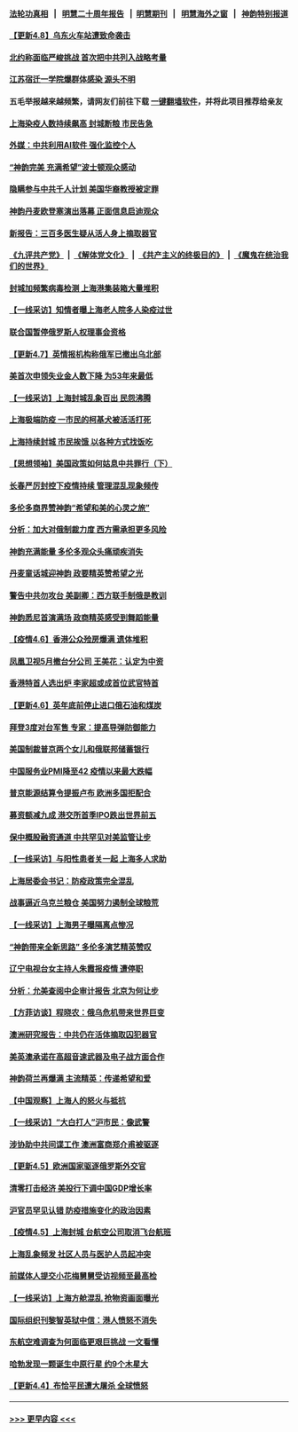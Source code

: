 #### [法轮功真相](https://github.com/gfw-breaker/truth/blob/master/README.md?t=0) &nbsp;&nbsp;|&nbsp;&nbsp; [明慧二十周年报告](https://github.com/gfw-breaker/mh-reports/blob/master/README.md?t=0) &nbsp;&nbsp;|&nbsp;&nbsp;[明慧期刊](https://github.com/gfw-breaker/mh-qikan) &nbsp;&nbsp;|&nbsp;&nbsp; [明慧海外之窗](https://github.com/gfw-breaker/mh-news/blob/master/README.md?t=0) &nbsp;&nbsp;|&nbsp;&nbsp; [神韵特别报道](https://github.com/gfw-breaker/mh-news/blob/master/shenyun.md?t=0)
#### [【更新4.8】乌东火车站遭致命袭击](../pages/nf4514/n13704550.md?t=04082351) 
#### [北约称面临严峻挑战 首次把中共列入战略考量](../pages/nf4514/n13704477.md?t=04082351) 
#### [江苏宿迁一学院爆群体感染 源头不明](../pages/nf4514/n13704216.md?t=04082351) 
#### 五毛举报越来越频繁，请网友们前往下载 [一键翻墙软件](https://github.com/gfw-breaker/ssr-accounts)，并将此项目推荐给亲友
#### [上海染疫人数持续飙高 封城断粮 市民告急](../pages/nf4514/n13703631.md?t=04082351) 
#### [外媒：中共利用AI软件 强化监控个人](../pages/nf4514/n13703576.md?t=04082351) 
#### [“神韵完美 充满希望”波士顿观众感动](../pages/nf4514/n13703405.md?t=04082351) 
#### [隐瞒参与中共千人计划 美国华裔教授被定罪](../pages/nf4514/n13703103.md?t=04082351) 
#### [神韵丹麦欧登塞演出落幕 正面信息启迪观众](../pages/nf4514/n13703149.md?t=04082351) 
#### [新报告：三百多医生疑从活人身上摘取器官](../pages/nf4514/n13703044.md?t=04082351) 
#### [《九评共产党》](https://github.com/begood0513/9ping.md/blob/master/README.md) &nbsp;|&nbsp; [《解体党文化》](../../../../jtdwh.md/blob/master/README.md)  &nbsp;|&nbsp; [《共产主义的终极目的》](../../../../gczydzjmd.md/blob/master/README.md) &nbsp;|&nbsp; [《魔鬼在统治我们的世界》](../../../../mgztzwmdsj.md/blob/master/README.md) 
#### [封城加频繁病毒检测 上海港集装箱大量堆积](../pages/nf4514/n13702521.md?t=04082351) 
#### [【一线采访】知情者曝上海老人院多人染疫过世](../pages/nf4514/n13702829.md?t=04082351) 
#### [联合国暂停俄罗斯人权理事会资格](../pages/nf4514/n13702679.md?t=04082351) 
#### [【更新4.7】英情报机构称俄军已撤出乌北部](../pages/nf4514/n13702032.md?t=04082351) 
#### [美首次申领失业金人数下降 为53年来最低](../pages/nf4514/n13702514.md?t=04082351) 
#### [【一线采访】上海封城乱象百出 民怨沸腾](../pages/nf4514/n13701679.md?t=04082351) 
#### [上海极端防疫 一市民的柯基犬被活活打死](../pages/nf4514/n13701878.md?t=04082351) 
#### [上海持续封城 市民挨饿 以各种方式找饭吃](../pages/nf4514/n13700493.md?t=04082351) 
#### [【思想领袖】美国政策如何姑息中共罪行（下）](../pages/nf4514/n13681370.md?t=04082351) 
#### [长春严厉封控下疫情持续 管理混乱现象频传](../pages/nf4514/n13701095.md?t=04082351) 
#### [多伦多商界赞神韵“希望和美的心灵之旅”](../pages/nf4514/n13701034.md?t=04082351) 
#### [分析：加大对俄制裁力度 西方需承担更多风险](../pages/nf4514/n13701164.md?t=04082351) 
#### [神韵充满能量 多伦多观众头痛顽疾消失](../pages/nf4514/n13700999.md?t=04082351) 
#### [丹麦童话城迎神韵 政要精英赞希望之光](../pages/nf4514/n13700869.md?t=04082351) 
#### [警告中共勿攻台 美副卿：西方联手制俄是教训](../pages/nf4514/n13700434.md?t=04082351) 
#### [神韵悉尼首演满场 政商精英感受到舞蹈能量](../pages/nf4514/n13700392.md?t=04082351) 
#### [【疫情4.6】香港公众殓房爆满 遗体堆积](../pages/nf4514/n13698701.md?t=04082351) 
#### [凤凰卫视5月撤台分公司 王美花：认定为中资](../pages/nf4514/n13699794.md?t=04082351) 
#### [香港特首人选出炉 李家超或成首位武官特首](../pages/nf4514/n13700296.md?t=04082351) 
#### [【更新4.6】英年底前停止进口俄石油和煤炭](../pages/nf4514/n13699534.md?t=04082351) 
#### [拜登3度对台军售 专家：提高导弹防御能力](../pages/nf4514/n13699837.md?t=04082351) 
#### [美国制裁普京两个女儿和俄联邦储蓄银行](../pages/nf4514/n13700138.md?t=04082351) 
#### [中国服务业PMI降至42 疫情以来最大跌幅](../pages/nf4514/n13699890.md?t=04082351) 
#### [普京能源结算令提振卢布 欧洲多国拒配合](../pages/nf4514/n13700046.md?t=04082351) 
#### [募资额减九成 港交所首季IPO跌出世界前五](../pages/nf4514/n13699964.md?t=04082351) 
#### [保中概股融资通道 中共罕见对美监管让步](../pages/nf4514/n13698457.md?t=04082351) 
#### [【一线采访】与阳性患者关一起 上海多人求助](../pages/nf4514/n13699367.md?t=04082351) 
#### [上海居委会书记：防疫政策完全混乱](../pages/nf4514/n13698852.md?t=04082351) 
#### [战事逼近乌克兰粮仓 美国努力遏制全球粮荒](../pages/nf4514/n13698828.md?t=04082351) 
#### [【一线采访】上海男子曝隔离点惨况](../pages/nf4514/n13698860.md?t=04082351) 
#### [“神韵带来全新思路” 多伦多演艺精英赞叹](../pages/nf4514/n13698981.md?t=04082351) 
#### [辽宁电视台女主持人朱霞报疫情 遭停职](../pages/nf4514/n13697724.md?t=04082351) 
#### [分析：允美查阅中企审计报告 北京为何让步](../pages/nf4514/n13698250.md?t=04082351) 
#### [【方菲访谈】程晓农：俄乌危机带来世界巨变](../pages/nf4514/n13697188.md?t=04082351) 
#### [澳洲研究报告：中共仍在活体摘取囚犯器官](../pages/nf4514/n13698101.md?t=04082351) 
#### [美英澳承诺在高超音速武器及电子战方面合作](../pages/nf4514/n13697598.md?t=04082351) 
#### [神韵荷兰再爆满 主流精英：传递希望和爱](../pages/nf4514/n13697697.md?t=04082351) 
#### [【中国观察】上海人的怒火与抵抗](../pages/nf4514/n13697194.md?t=04082351) 
#### [【一线采访】“大白打人”沪市民：像武警](../pages/nf4514/n13697595.md?t=04082351) 
#### [涉协助中共间谍工作 澳洲富商郑介甫被驱逐](../pages/nf4514/n13693749.md?t=04082351) 
#### [【更新4.5】欧洲国家驱逐俄罗斯外交官](../pages/nf4514/n13697052.md?t=04082351) 
#### [清零打击经济 美投行下调中国GDP增长率](../pages/nf4514/n13697211.md?t=04082351) 
#### [沪官员罕见认错 防疫措施变化的政治因素](../pages/nf4514/n13697172.md?t=04082351) 
#### [【疫情4.5】上海封城 台航空公司取消飞台航班](../pages/nf4514/n13695961.md?t=04082351) 
#### [上海乱象频发 社区人员与医护人员起冲突](../pages/nf4514/n13696672.md?t=04082351) 
#### [前媒体人提交小花梅舅舅受访视频至最高检](../pages/nf4514/n13696694.md?t=04082351) 
#### [【一线采访】上海方舱混乱 抢物资画面曝光](../pages/nf4514/n13696233.md?t=04082351) 
#### [国际组织刊黎智英狱中信：港人愤怒不消失](../pages/nf4514/n13696138.md?t=04082351) 
#### [东航空难调查为何面临更艰巨挑战 一文看懂](../pages/nf4514/n13695603.md?t=04082351) 
#### [哈勃发现一颗诞生中原行星 约9个木星大](../pages/nf4514/n13695715.md?t=04082351) 
#### [【更新4.4】布恰平民遭大屠杀 全球愤怒](../pages/nf4514/n13694959.md?t=04082351) 

----
#### [ >>> 更早内容 <<< ](../indexes/nf4514-earlier.md)
